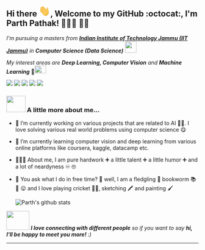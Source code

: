 ## Hi there <img src="wave.gif" width="30" height="30">, Welcome to my GitHub :octocat:, I'm Parth Pathak! 👨🏻‍💻 🧙‍♂️

<!--
**ParthPathak27/ParthPathak27** is a ✨ _special_ ✨ repository because its `README.md` (this file) appears on your GitHub profile.
-->

_I'm pursuing a masters from [**Indian Institute of Technology Jammu (IIT Jammu)**](https://iitjammu.ac.in/) in **Computer Science (Data Science)**_ <img src="2.gif" width="30" height="30">

_My interest areas are **Deep Learning, Computer Vision** and **Machine Learning**_ 🤖<img src="3.gif" width="30" height="20.58">

[![](https://img.shields.io/badge/Parth-Pathak-brightgreen.svg?colorB=ff0000)](https://parthcseiitian.wixsite.com/parth)
![](https://komarev.com/ghpvc/?username=ParthPathak27&color=ff0000)
[![](https://img.shields.io/badge/-parth-blue?style=flat&logo=Linkedin&logoColor=white)](https://www.linkedin.com/in/parth-pathak-learner/)
[![](https://img.shields.io/badge/-@parth-black?style=flat&logo=Instagram&logoColor=white)](https://www.instagram.com/parth.2704/)
[![](https://img.shields.io/badge/-parth-265f26?style=flat&logo=GeeksforGeeks&logoColor=white)](https://www.instagram.com/parth.2704/)

 ### <img src="4.gif" width="50" height="42.5"> A little more about me...
 
- 🔭 I’m currently working on various projects that are related to AI 🐱‍💻. I love solving various real world problems using computer science 😋 
- 🌱 I’m currently learning computer vision and deep learning from various online platforms like coursera, kaggle, datacamp etc. 
- 👨🏻‍🎓 About me, I am pure hardwork ➕ a little talent ➕ a little humor ➕ and a lot of neardyness ♾️ 🤓
- 🦻 You ask what I do in free time? 🤔 well, I am a fledgling 🐥 bookworm 📚 🐛 😛 and I love playing cricket 🏏😍, sketching 🖍️ and painting 🖌️

  ![Parth's github stats](https://github-readme-stats.vercel.app/api?username=ParthPathak27&hide=contribs&show_icons=true&theme=radical)

<img src="5.gif" width="60" height="50.13"> _**I love connecting with different people** so if you want to say **hi, I'll be happy to meet you more!** :)_

---
